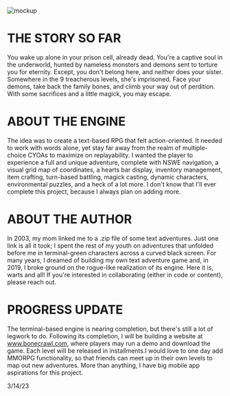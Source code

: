 ![mockup](https://user-images.githubusercontent.com/118931925/225080564-4f3dc3a7-49fb-4a86-9be0-c99801f23b87.png)



# THE STORY SO FAR

You wake up alone in your prison cell, already dead. You're a captive soul in the underworld, hunted by nameless monsters and demons sent to torture you for eternity. Except, you don't belong here, and neither does your sister. Somewhere in the 9 treacherous levels, she's imprisoned. Face your demons, take back the family bones, and climb your way out of perdition. With some sacrifices and a little magick, you may escape.



# ABOUT THE ENGINE 

The idea was to create a text-based RPG that felt action-oriented. It needed to work with words alone, yet stay far away from the realm of multiple-choice CYOAs to maximize on replayability. I wanted the player to experience a full and unique adventure, complete with NSWE navigation, a visual grid map of coordinates, a hearts bar display, inventory management, item crafting, turn-based battling, magick casting, dynamic characters, environmental puzzles, and a heck of a lot more. I don't know that I'll ever complete this project, because I always plan on adding more. 



# ABOUT THE AUTHOR

In 2003, my mom linked me to a .zip file of some text adventures. Just one link is all it took; I spent the rest of my youth on adventures that unfolded before me in terminal-green characters across a curved black screen. For many years, I dreamed of building my own text adventure game and, in 2019, I broke ground on the rogue-like realization of its engine. Here it is, warts and all! If you're interested in collaborating (either in code or content), please reach out. 



# PROGRESS UPDATE

The terminal-based engine is nearing completion, but there's still a lot of legwork to do. Following its completion, I will be building a website at www.bonecrawl.com, where players may run a demo and download the game. Each level will be released in installments.I would love to one day add MMORPG functionality, so that friends can meet up in their own levels to map out new adventures. More than anything, I have big mobile app aspirations for this project. 

3/14/23




